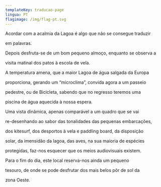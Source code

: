 ```yaml
---
templateKey: traducao-page
lingua: PT
flagimage: /img/flag-pt.svg
---
```


Acordar com a acalmia da Lagoa é algo que não se consegue traduzir

em palavras.

Depois desfruta-se de um bom pequeno almoço, enquanto se observa a

visita matinal dos patos à escola de vela.

A temperatura amena, que a maior Lagoa de água salgada da Europa

proporciona, gerando um “microclima”, convida agora a um passeio

pedestre, ou de Bicicleta, sabendo que no regresso teremos uma

piscina de água aquecida à nossa espera.

Uma vista dinâmica, apenas comparável a um quadro que se vai

re-desenhando ao sabor das tonalidades das pequenas embarcações,

dos kitesurf, dos desportos à vela e paddling board, da disposição

solar, da imensidão da lagoa, das aves, na sua maioria de espécies

protegidas, faz-nos esquecer que os meios audiovisuais existem.

Para o fim do dia, este local reserva-nos ainda um pequeno

tesouro, de onde se pode desfrutar dos mais belos pôr de sol da

zona Oeste.
